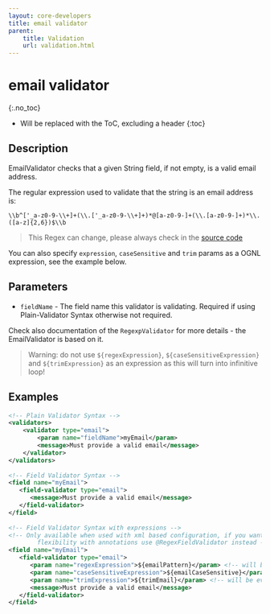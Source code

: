 ```yaml
---
layout: core-developers
title: email validator
parent:
    title: Validation
    url: validation.html
---
```


# email validator
{:.no_toc}

* Will be replaced with the ToC, excluding a header
{:toc}

## Description

EmailValidator checks that a given String field, if not empty, is a valid email address.

The regular expression used to validate that the string is an email address is:

```
\\b^['_a-z0-9-\\+]+(\\.['_a-z0-9-\\+]+)*@[a-z0-9-]+(\\.[a-z0-9-]+)*\\.([a-z]{2,6})$\\b
```

> This Regex can change, please always check in the [source code](https://github.com/apache/struts/blob/master/core/src/main/java/com/opensymphony/xwork2/validator/validators/EmailValidator.java#L83)

You can also specify `expression`, `caseSensitive` and `trim` params as a OGNL expression, see the example below.

## Parameters

- `fieldName` - The field name this validator is validating. Required if using Plain-Validator Syntax otherwise not required.

Check also documentation of the `RegexpValidator` for more details - the EmailValidator is based on it.

> Warning: do not use `${regexExpression}`, `${caseSensitiveExpression}` and `${trimExpression}` as an expression 
> as this will turn into infinitive loop!

## Examples

```xml
<!-- Plain Validator Syntax -->
<validators>
    <validator type="email">
        <param name="fieldName">myEmail</param>
        <message>Must provide a valid email</message>
    </validator>
</validators>
 
<!-- Field Validator Syntax -->
<field name="myEmail">
   <field-validator type="email">
      <message>Must provide a valid email</message>
   </field-validator>
</field>
 
<!-- Field Validator Syntax with expressions -->
<!-- Only available when used with xml based configuration, if you want to have the same
        flexibility with annotations use @RegexFieldValidator instead -->
<field name="myEmail">
   <field-validator type="email">
      <param name="regexExpression">${emailPattern}</param> <!-- will be evaluated as: String getEmailPattern() -->
      <param name="caseSensitiveExpression">${emailCaseSensitive}</param> <!-- will be evaluated as: boolean getEmailCaseSensitive() -->
      <param name="trimExpression">${trimEmail}</param> <!-- will be evaluated as: boolean getTrimEmail() -->
      <message>Must provide a valid email</message>
   </field-validator>
</field>
```
